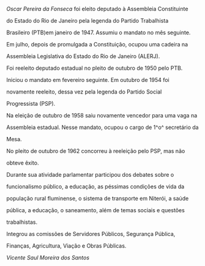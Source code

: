 

*Oscar Pereira da Fonseca* foi eleito deputado à Assembleia Constituinte

do Estado do Rio de Janeiro pela legenda do Partido Trabalhista

Brasileiro (PTB)em janeiro de 1947. Assumiu o mandato no mês seguinte.

Em julho, depois de promulgada a Constituição, ocupou uma cadeira na

Assembleia Legislativa do Estado do Rio de Janeiro (ALERJ).



Foi reeleito deputado estadual no pleito de outubro de 1950 pelo PTB.

Iniciou o mandato em fevereiro seguinte. Em outubro de 1954 foi

novamente reeleito, dessa vez pela legenda do Partido Social

Progressista (PSP).



Na eleição de outubro de 1958 saiu novamente vencedor para uma vaga na

Assembleia estadual. Nesse mandato, ocupou o cargo de 1^o^ secretário da

Mesa.



No pleito de outubro de 1962 concorreu à reeleição pelo PSP, mas não

obteve êxito.



Durante sua atividade parlamentar participou dos debates sobre o

funcionalismo público, a educação, as péssimas condições de vida da

população rural fluminense, o sistema de transporte em Niterói, a saúde

pública, a educação, o saneamento, além de temas sociais e questões

trabalhistas.



Integrou as comissões de Servidores Públicos, Segurança Pública,

Finanças, Agricultura, Viação e Obras Públicas.



*Vicente Saul Moreira dos Santos*



